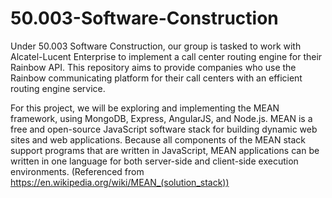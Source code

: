 # 50.003-Software-Construction
Under 50.003 Software Construction, our group is tasked to work with Alcatel-Lucent Enterprise to implement a call center routing engine for their Rainbow API. This repository aims to provide companies who use the Rainbow communicating platform for their call centers with an efficient routing engine service.

For this project, we will be exploring and implementing the MEAN framework, using MongoDB, Express, AngularJS, and Node.js. MEAN is a free and open-source JavaScript software stack for building dynamic web sites and web applications. Because all components of the MEAN stack support programs that are written in JavaScript, MEAN applications can be written in one language for both server-side and client-side execution environments. (Referenced from https://en.wikipedia.org/wiki/MEAN_(solution_stack))

